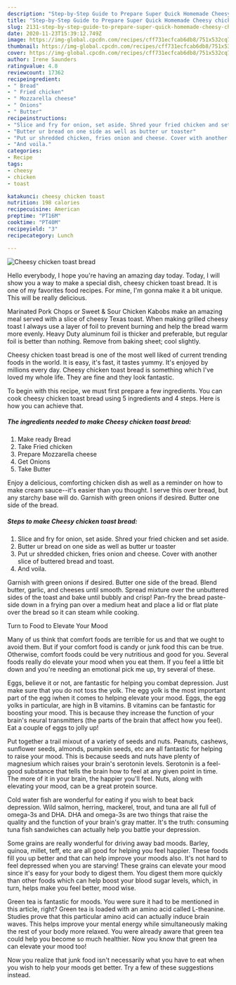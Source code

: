 ```yaml
---
description: "Step-by-Step Guide to Prepare Super Quick Homemade Cheesy chicken toast bread"
title: "Step-by-Step Guide to Prepare Super Quick Homemade Cheesy chicken toast bread"
slug: 2131-step-by-step-guide-to-prepare-super-quick-homemade-cheesy-chicken-toast-bread
date: 2020-11-23T15:39:12.749Z
image: https://img-global.cpcdn.com/recipes/cff731ecfcab6db8/751x532cq70/cheesy-chicken-toast-bread-recipe-main-photo.jpg
thumbnail: https://img-global.cpcdn.com/recipes/cff731ecfcab6db8/751x532cq70/cheesy-chicken-toast-bread-recipe-main-photo.jpg
cover: https://img-global.cpcdn.com/recipes/cff731ecfcab6db8/751x532cq70/cheesy-chicken-toast-bread-recipe-main-photo.jpg
author: Irene Saunders
ratingvalue: 4.8
reviewcount: 17362
recipeingredient:
- " Bread"
- " Fried chicken"
- " Mozzarella cheese"
- " Onions"
- " Butter"
recipeinstructions:
- "Slice and fry for onion, set aside. Shred your fried chicken and set aside."
- "Butter ur bread on one side as well as butter ur toaster"
- "Put ur shredded chicken, fries onion and cheese. Cover with another slice of buttered bread and toast."
- "And voila."
categories:
- Recipe
tags:
- cheesy
- chicken
- toast

katakunci: cheesy chicken toast 
nutrition: 198 calories
recipecuisine: American
preptime: "PT16M"
cooktime: "PT40M"
recipeyield: "3"
recipecategory: Lunch

---
```



![Cheesy chicken toast bread](https://img-global.cpcdn.com/recipes/cff731ecfcab6db8/751x532cq70/cheesy-chicken-toast-bread-recipe-main-photo.jpg)

Hello everybody, I hope you're having an amazing day today. Today, I will show you a way to make a special dish, cheesy chicken toast bread. It is one of my favorites food recipes. For mine, I'm gonna make it a bit unique. This will be really delicious.

Marinated Pork Chops or Sweet &amp; Sour Chicken Kabobs make an amazing meal served with a slice of cheesy Texas toast. When making grilled cheesy toast I always use a layer of foil to prevent burning and help the bread warm more evenly. Heavy Duty aluminum foil is thicker and preferable, but regular foil is better than nothing. Remove from baking sheet; cool slightly.

Cheesy chicken toast bread is one of the most well liked of current trending foods in the world. It is easy, it's fast, it tastes yummy. It's enjoyed by millions every day. Cheesy chicken toast bread is something which I've loved my whole life. They are fine and they look fantastic.


To begin with this recipe, we must first prepare a few ingredients. You can cook cheesy chicken toast bread using 5 ingredients and 4 steps. Here is how you can achieve that.

<!--inarticleads1-->

##### The ingredients needed to make Cheesy chicken toast bread:

1. Make ready  Bread
1. Take  Fried chicken
1. Prepare  Mozzarella cheese
1. Get  Onions
1. Take  Butter


Enjoy a delicious, comforting chicken dish as well as a reminder on how to make cream sauce--it&#39;s easier than you thought. I serve this over bread, but any starchy base will do. Garnish with green onions if desired. Butter one side of the bread. 

<!--inarticleads2-->

##### Steps to make Cheesy chicken toast bread:

1. Slice and fry for onion, set aside. Shred your fried chicken and set aside.
1. Butter ur bread on one side as well as butter ur toaster
1. Put ur shredded chicken, fries onion and cheese. Cover with another slice of buttered bread and toast.
1. And voila.


Garnish with green onions if desired. Butter one side of the bread. Blend butter, garlic, and cheeses until smooth. Spread mixture over the unbuttered sides of the toast and bake until bubbly and crisp! Pan-fry the bread paste-side down in a frying pan over a medium heat and place a lid or flat plate over the bread so it can steam while cooking. 

Turn to Food to Elevate Your Mood


Many of us think that comfort foods are terrible for us and that we ought to avoid them. But if your comfort food is candy or junk food this can be true. Otherwise, comfort foods could be very nutritious and good for you. Several foods really do elevate your mood when you eat them. If you feel a little bit down and you're needing an emotional pick me up, try several of these.

Eggs, believe it or not, are fantastic for helping you combat depression. Just make sure that you do not toss the yolk. The egg yolk is the most important part of the egg iwhen it comes to helping elevate your mood. Eggs, the egg yolks in particular, are high in B vitamins. B vitamins can be fantastic for boosting your mood. This is because they increase the function of your brain's neural transmitters (the parts of the brain that affect how you feel). Eat a couple of eggs to jolly up!

Put together a trail mixout of a variety of seeds and nuts. Peanuts, cashews, sunflower seeds, almonds, pumpkin seeds, etc are all fantastic for helping to raise your mood. This is because seeds and nuts have plenty of magnesium which raises your brain's serotonin levels. Serotonin is a feel-good substance that tells the brain how to feel at any given point in time. The more of it in your brain, the happier you'll feel. Nuts, along with elevating your mood, can be a great protein source.

Cold water fish are wonderful for eating if you wish to beat back depression. Wild salmon, herring, mackerel, trout, and tuna are all full of omega-3s and DHA. DHA and omega-3s are two things that raise the quality and the function of your brain's gray matter. It's the truth: consuming tuna fish sandwiches can actually help you battle your depression. 

Some grains are really wonderful for driving away bad moods. Barley, quinoa, millet, teff, etc are all good for helping you feel happier. These foods fill you up better and that can help improve your moods also. It's not hard to feel depressed when you are starving! These grains can elevate your mood since it's easy for your body to digest them. You digest them more quickly than other foods which can help boost your blood sugar levels, which, in turn, helps make you feel better, mood wise.

Green tea is fantastic for moods. You were sure it had to be mentioned in this article, right? Green tea is loaded with an amino acid called L-theanine. Studies prove that this particular amino acid can actually induce brain waves. This helps improve your mental energy while simultaneously making the rest of your body more relaxed. You were already aware that green tea could help you become so much healthier. Now you know that green tea can elevate your mood too!

Now you realize that junk food isn't necessarily what you have to eat when you wish to help your moods get better. Try  a few  of  these  suggestions  instead.

